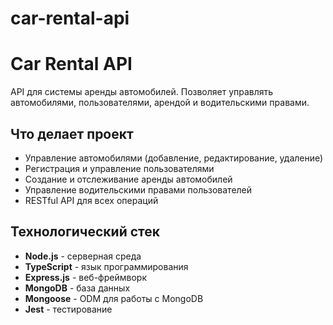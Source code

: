 # car-rental-api

# Car Rental API

API для системы аренды автомобилей. Позволяет управлять автомобилями, пользователями, арендой и водительскими правами.

## Что делает проект

- Управление автомобилями (добавление, редактирование, удаление)
- Регистрация и управление пользователями
- Создание и отслеживание аренды автомобилей
- Управление водительскими правами пользователей
- RESTful API для всех операций

## Технологический стек

- **Node.js** - серверная среда
- **TypeScript** - язык программирования
- **Express.js** - веб-фреймворк
- **MongoDB** - база данных
- **Mongoose** - ODM для работы с MongoDB
- **Jest** - тестирование
